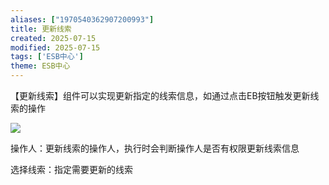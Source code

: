 ```yaml
---
aliases: ["1970540362907200993"]
title: 更新线索
created: 2025-07-15
modified: 2025-07-15
tags: ['ESB中心']
theme: ESB中心
---
```


【更新线索】组件可以实现更新指定的线索信息，如通过点击EB按钮触发更新线索的操作

![](6bd7125778d8132e949ece62f8f1999f.jpg)

操作人：更新线索的操作人，执行时会判断操作人是否有权限更新线索信息

选择线索：指定需要更新的线索